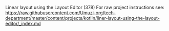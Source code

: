 Linear layout using the Layout Editor (378)
For raw project instructions see: https://raw.githubusercontent.com/Umuzi-org/tech-department/master/content/projects/kotlin/liner-layout-using-the-layout-editor/_index.md